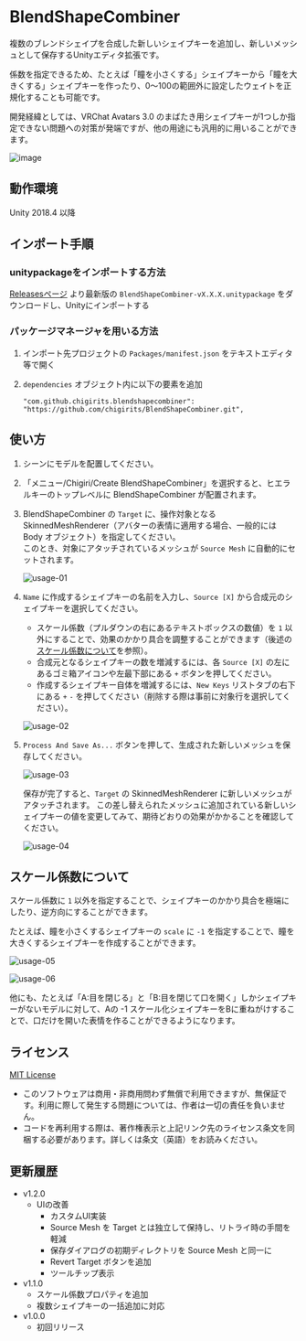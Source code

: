 # BlendShapeCombiner

複数のブレンドシェイプを合成した新しいシェイプキーを追加し、新しいメッシュとして保存するUnityエディタ拡張です。

係数を指定できるため、たとえば「瞳を小さくする」シェイプキーから「瞳を大きくする」シェイプキーを作ったり、0～100の範囲外に設定したウェイトを正規化することも可能です。

開発経緯としては、VRChat Avatars 3.0 のまばたき用シェイプキーが1つしか指定できない問題への対策が発端ですが、他の用途にも汎用的に用いることができます。

![image](https://repository-images.githubusercontent.com/285993854/facec380-fc27-11ea-9588-d9cd6b608ba7)

## 動作環境

Unity 2018.4 以降

## インポート手順

### unitypackageをインポートする方法

[Releasesページ](https://github.com/chigirits/BlendShapeCombiner/releases) より最新版の `BlendShapeCombiner-vX.X.X.unitypackage` をダウンロードし、Unityにインポートする

### パッケージマネージャを用いる方法

1. インポート先プロジェクトの `Packages/manifest.json` をテキストエディタ等で開く
2. `dependencies` オブジェクト内に以下の要素を追加
   
   ```
   "com.github.chigirits.blendshapecombiner": "https://github.com/chigirits/BlendShapeCombiner.git",
   ```

## 使い方

1. シーンにモデルを配置してください。
2. 「メニュー/Chigiri/Create BlendShapeCombiner」を選択すると、ヒエラルキーのトップレベルに BlendShapeCombiner が配置されます。
3. BlendShapeCombiner の `Target` に、操作対象となる SkinnedMeshRenderer（アバターの表情に適用する場合、一般的には Body オブジェクト）を指定してください。<br>
   このとき、対象にアタッチされているメッシュが `Source Mesh` に自動的にセットされます。
   
   ![usage-01](https://user-images.githubusercontent.com/61717977/93739727-edafd580-fc23-11ea-983d-fd2c7836ebad.png)
4. `Name` に作成するシェイプキーの名前を入力し、`Source [X]` から合成元のシェイプキーを選択してください。
   
   - スケール係数（プルダウンの右にあるテキストボックスの数値）を `1` 以外にすることで、効果のかかり具合を調整することができます（後述の[スケール係数について](#スケール係数について)を参照）。
   - 合成元となるシェイプキーの数を増減するには、各 `Source [X]` の左にあるゴミ箱アイコンや左最下部にある `+` ボタンを押してください。
   - 作成するシェイプキー自体を増減するには、`New Keys` リストタブの右下にある `+` `-` を押してください（削除する際は事前に対象行を選択してください）。
   
   ![usage-02](https://user-images.githubusercontent.com/61717977/93739733-f2748980-fc23-11ea-9ff2-d3abe91057e0.png)
5. `Process And Save As...` ボタンを押して、生成された新しいメッシュを保存してください。
   
   ![usage-03](https://user-images.githubusercontent.com/61717977/93739737-f4d6e380-fc23-11ea-9118-d287db6226ec.png)

   保存が完了すると、`Target` の SkinnedMeshRenderer に新しいメッシュがアタッチされます。
   この差し替えられたメッシュに追加されている新しいシェイプキーの値を変更してみて、期待どおりの効果がかかることを確認してください。
   
   ![usage-04](https://user-images.githubusercontent.com/61717977/93739742-f7393d80-fc23-11ea-8686-1493f870986c.png)

## スケール係数について

スケール係数に `1` 以外を指定することで、シェイプキーのかかり具合を極端にしたり、逆方向にすることができます。

たとえば、瞳を小さくするシェイプキーの `scale` に `-1` を指定することで、瞳を大きくするシェイプキーを作成することができます。

![usage-05](https://user-images.githubusercontent.com/61717977/92988185-1b9a6900-f504-11ea-84c4-aa234108caa5.png)

![usage-06](https://user-images.githubusercontent.com/61717977/92988187-1e955980-f504-11ea-8262-2dfc5dea82d2.png)

他にも、たとえば「A:目を閉じる」と「B:目を閉じて口を開く」しかシェイプキーがないモデルに対して、Aの -1 スケール化シェイプキーをBに重ねがけすることで、口だけを開いた表情を作ることができるようになります。

## ライセンス

[MIT License](./LICENSE)

- このソフトウェアは商用・非商用問わず無償で利用できますが、無保証です。利用に際して発生する問題については、作者は一切の責任を負いません。
- コードを再利用する際は、著作権表示と上記リンク先のライセンス条文を同梱する必要があります。詳しくは条文（英語）をお読みください。

## 更新履歴

- v1.2.0
  - UIの改善
    - カスタムUI実装
    - Source Mesh を Target とは独立して保持し、リトライ時の手間を軽減
    - 保存ダイアログの初期ディレクトリを Source Mesh と同一に
    - Revert Target ボタンを追加
    - ツールチップ表示
- v1.1.0
  - スケール係数プロパティを追加
  - 複数シェイプキーの一括追加に対応
- v1.0.0
  - 初回リリース
